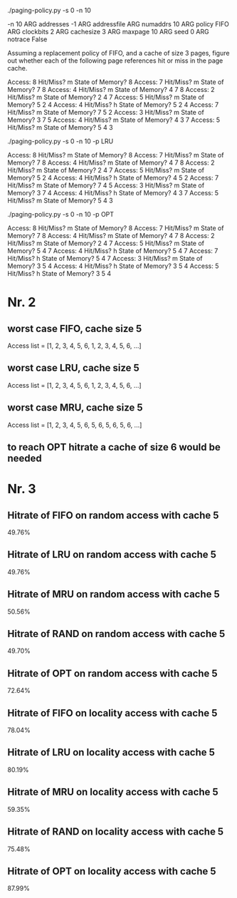 ./paging-policy.py -s 0 -n 10

-n 10
ARG addresses -1
ARG addressfile 
ARG numaddrs 10
ARG policy FIFO
ARG clockbits 2
ARG cachesize 3
ARG maxpage 10
ARG seed 0
ARG notrace False

Assuming a replacement policy of FIFO, and a cache of size 3 pages,
figure out whether each of the following page references hit or miss
in the page cache.

Access: 8  Hit/Miss? m  State of Memory? 8
Access: 7  Hit/Miss? m  State of Memory? 7 8
Access: 4  Hit/Miss? m  State of Memory? 4 7 8
Access: 2  Hit/Miss? m  State of Memory? 2 4 7
Access: 5  Hit/Miss? m  State of Memory? 5 2 4
Access: 4  Hit/Miss? h  State of Memory? 5 2 4
Access: 7  Hit/Miss? m State of Memory? 7 5 2
Access: 3  Hit/Miss? m State of Memory? 3 7 5
Access: 4  Hit/Miss? m State of Memory? 4 3 7
Access: 5  Hit/Miss? m State of Memory? 5 4 3

./paging-policy.py -s 0 -n 10 -p LRU

Access: 8  Hit/Miss? m  State of Memory? 8
Access: 7  Hit/Miss? m  State of Memory? 7 8
Access: 4  Hit/Miss? m  State of Memory? 4 7 8
Access: 2  Hit/Miss? m  State of Memory? 2 4 7
Access: 5  Hit/Miss? m  State of Memory? 5 2 4
Access: 4  Hit/Miss? h  State of Memory? 4 5 2
Access: 7  Hit/Miss? m State of Memory? 7 4 5
Access: 3  Hit/Miss? m State of Memory? 3 7 4
Access: 4  Hit/Miss? h State of Memory? 4 3 7
Access: 5  Hit/Miss? m State of Memory? 5 4 3

./paging-policy.py -s 0 -n 10 -p OPT

Access: 8  Hit/Miss? m  State of Memory? 8
Access: 7  Hit/Miss? m  State of Memory? 7 8
Access: 4  Hit/Miss? m  State of Memory? 4 7 8
Access: 2  Hit/Miss? m  State of Memory? 2 4 7
Access: 5  Hit/Miss? m  State of Memory? 5 4 7
Access: 4  Hit/Miss? h  State of Memory? 5 4 7
Access: 7  Hit/Miss? h State of Memory? 5 4 7
Access: 3  Hit/Miss? m State of Memory? 3 5 4
Access: 4  Hit/Miss? h State of Memory? 3 5 4
Access: 5  Hit/Miss? h State of Memory? 3 5 4


# Nr. 2

## worst case FIFO, cache size 5

Access list = [1, 2, 3, 4, 5, 6, 1, 2, 3, 4, 5, 6, ...]

## worst case LRU, cache size 5

Access list = [1, 2, 3, 4, 5, 6, 1, 2, 3, 4, 5, 6, ...]

## worst case MRU, cache size 5

Access list = [1, 2, 3, 4, 5, 6, 5, 6, 5, 6, 5, 6, ...]

## to reach OPT hitrate a cache of size 6 would be needed


# Nr. 3

## Hitrate of FIFO on random access with cache 5
49.76%
## Hitrate of LRU on random access with cache 5
49.76%
## Hitrate of MRU on random access with cache 5
50.56%
## Hitrate of RAND on random access with cache 5
49.70%
## Hitrate of OPT on random access with cache 5
72.64%

## Hitrate of FIFO on locality access with cache 5
78.04%
## Hitrate of LRU on locality access with cache 5
80.19%
## Hitrate of MRU on locality access with cache 5
59.35%
## Hitrate of RAND on locality access with cache 5
75.48%
## Hitrate of OPT on locality access with cache 5
87.99%
